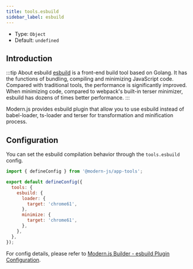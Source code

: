 ```yaml
---
title: tools.esbuild
sidebar_label: esbuild
---
```


- Type: `Object`
- Default: `undefined`

## Introduction

:::tip About esbuild
[esbuild](https://esbuild.github.io/) is a front-end build tool based on Golang. It has the functions of bundling, compiling and minimizing JavaScript code. Compared with traditional tools, the performance is significantly improved. When minimizing code, compared to webpack's built-in terser minimizer, esbuild has dozens of times better performance.
:::

Modern.js provides esbuild plugin that allow you to use esbuild instead of babel-loader, ts-loader and terser for transformation and minification process.

## Configuration

You can set the esbuild compilation behavior through the `tools.esbuild` config.

```js title="modern.config.ts"
import { defineConfig } from '@modern-js/app-tools';

export default defineConfig({
  tools: {
    esbuild: {
      loader: {
        target: 'chrome61',
      },
      minimize: {
        target: 'chrome61',
      },
    },
  },
});
```

For config details, please refer to [Modern.js Builder - esbuild Plugin Configuration](https://modernjs.dev/builder/en/plugins/plugin-esbuild.html#config).
